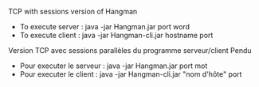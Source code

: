 TCP with sessions version of Hangman  
  
* To execute server : java -jar Hangman.jar port word  
* To execute client : java -jar Hangman-cli.jar hostname port  
  
Version TCP avec sessions parallèles du programme serveur/client Pendu  
  
* Pour executer le serveur : java -jar Hangman.jar port mot  
* Pour executer le client : java -jar Hangman-cli.jar "nom d'hôte" port  
